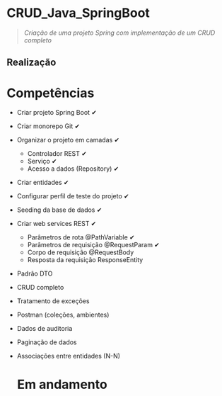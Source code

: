 # CRUD_Java_SpringBoot

>  *Criação de uma projeto Spring com  implementação de um CRUD completo*

## Realização

# Competências


- Criar projeto Spring Boot ✔
- Criar monorepo Git ✔
- Organizar o projeto em camadas ✔
	- Controlador REST ✔
	- Serviço ✔
	- Acesso a dados (Repository) ✔
- Criar entidades ✔
- Configurar perfil de teste do projeto ✔
- Seeding da base de dados ✔
- Criar web services REST ✔
	- Parâmetros de rota @PathVariable ✔
	- Parâmetros de requisição @RequestParam ✔
	- Corpo de requisição @RequestBody 
	- Resposta da requisição ResponseEntity<T>
- Padrão DTO
- CRUD completo
- Tratamento de exceções
- Postman (coleções, ambientes)
- Dados de auditoria
- Paginação de dados
- Associações entre entidades (N-N)
  
  # Em andamento
